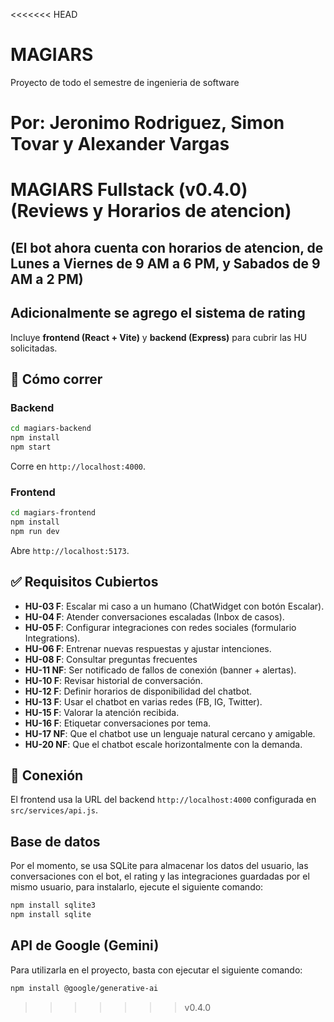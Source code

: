 <<<<<<< HEAD
# MAGIARS
Proyecto de todo el semestre de ingenieria de software

Por:
Jeronimo Rodriguez,
Simon Tovar y
Alexander Vargas
=======
# MAGIARS Fullstack (v0.4.0) (Reviews y Horarios de atencion)
## (El bot ahora cuenta con horarios de atencion, de Lunes a Viernes de 9 AM a 6 PM, y Sabados de 9 AM a 2 PM)
## Adicionalmente se agrego el sistema de rating

Incluye **frontend (React + Vite)** y **backend (Express)** para cubrir las HU solicitadas.

## 🚀 Cómo correr

### Backend
```bash
cd magiars-backend
npm install
npm start
```
Corre en `http://localhost:4000`.

### Frontend
```bash
cd magiars-frontend
npm install
npm run dev
```
Abre `http://localhost:5173`.

## ✅ Requisitos Cubiertos
- **HU-03 F**: Escalar mi caso a un humano (ChatWidget con botón Escalar).
- **HU-04 F**: Atender conversaciones escaladas (Inbox de casos).
- **HU-05 F**: Configurar integraciones con redes sociales (formulario Integrations).
- **HU-06 F**: Entrenar nuevas respuestas y ajustar intenciones.
- **HU-08 F**: Consultar preguntas frecuentes
- **HU-11 NF**: Ser notificado de fallos de conexión (banner + alertas).
- **HU-10 F**: Revisar historial de conversación.
- **HU-12 F**: Definir horarios de disponibilidad del chatbot.
- **HU-13 F**: Usar el chatbot en varias redes (FB, IG, Twitter).
- **HU-15 F**: Valorar la atención recibida.
- **HU-16 F**: Etiquetar conversaciones por tema.
- **HU-17 NF**: Que el chatbot use un lenguaje natural cercano y amigable.
- **HU-20 NF**: Que el chatbot escale horizontalmente con la demanda.

## 🔗 Conexión
El frontend usa la URL del backend `http://localhost:4000` configurada en `src/services/api.js`.

## Base de datos
Por el momento, se usa SQLite para almacenar los datos del usuario, las conversaciones con el bot, el rating y las integraciones guardadas por el mismo usuario, para instalarlo, ejecute el siguiente comando:

```bash
npm install sqlite3
npm install sqlite
```

## API de Google (Gemini)
Para utilizarla en el proyecto, basta con ejecutar el siguiente comando:

```bash
npm install @google/generative-ai
```
>>>>>>> v0.4.0
